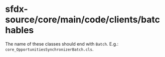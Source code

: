 # sfdx-source/core/main/code/clients/batchables

The name of these classes should end with `Batch`. E.g.: `core_OpportunitiesSynchronizerBatch.cls`.

